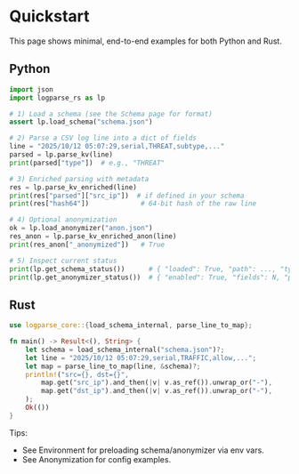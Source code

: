 # Quickstart

This page shows minimal, end-to-end examples for both Python and Rust.

## Python

```python
import json
import logparse_rs as lp

# 1) Load a schema (see the Schema page for format)
assert lp.load_schema("schema.json")

# 2) Parse a CSV log line into a dict of fields
line = "2025/10/12 05:07:29,serial,THREAT,subtype,..."
parsed = lp.parse_kv(line)
print(parsed["type"])  # e.g., "THREAT"

# 3) Enriched parsing with metadata
res = lp.parse_kv_enriched(line)
print(res["parsed"]["src_ip"])  # if defined in your schema
print(res["hash64"])             # 64-bit hash of the raw line

# 4) Optional anonymization
ok = lp.load_anonymizer("anon.json")
res_anon = lp.parse_kv_enriched_anon(line)
print(res_anon["_anonymized"])   # True

# 5) Inspect current status
print(lp.get_schema_status())      # { "loaded": True, "path": ..., "types": N, ... }
print(lp.get_anonymizer_status())  # { "enabled": True, "fields": N, "pairs": M }
```

## Rust

```rust
use logparse_core::{load_schema_internal, parse_line_to_map};

fn main() -> Result<(), String> {
    let schema = load_schema_internal("schema.json")?;
    let line = "2025/10/12 05:07:29,serial,TRAFFIC,allow,...";
    let map = parse_line_to_map(line, &schema)?;
    println!("src={}, dst={}",
        map.get("src_ip").and_then(|v| v.as_ref()).unwrap_or("-"),
        map.get("dst_ip").and_then(|v| v.as_ref()).unwrap_or("-"),
    );
    Ok(())
}
```

Tips:
- See Environment for preloading schema/anonymizer via env vars.
- See Anonymization for config examples.
